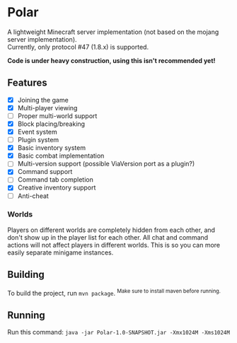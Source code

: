 # Polar
A lightweight Minecraft server implementation (not based on the mojang server implementation).  
Currently, only protocol #47 (1.8.x) is supported.

**Code is under heavy construction, using this isn't recommended yet!**

## Features
- [x] Joining the game
- [x] Multi-player viewing
- [ ] Proper multi-world support
- [x] Block placing/breaking
- [x] Event system
- [ ] Plugin system
- [x] Basic inventory system
- [x] Basic combat implementation
- [ ] Multi-version support (possible ViaVersion port as a plugin?)
- [x] Command support
- [ ] Command tab completion
- [x] Creative inventory support
- [ ] Anti-cheat

### Worlds
Players on different worlds are completely hidden from each other, and don't show up in the player list for each other. All chat and command actions will not affect players in different worlds. This is so you can more easily separate minigame instances.

## Building
To build the project, run `mvn package`.
<sup>Make sure to install maven before running.</sup>

## Running
Run this command: `java -jar Polar-1.0-SNAPSHOT.jar -Xmx1024M -Xms1024M`
